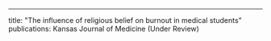 ---
title: "The influence of religious belief on burnout in medical students"
publications: Kansas Journal of Medicine (Under Review)



